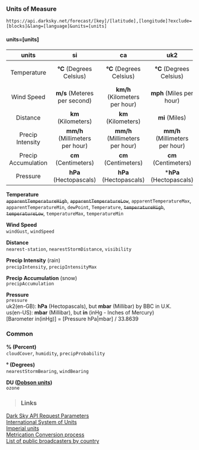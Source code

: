 ### Units of Measure
`https://api.darksky.net/forecast/[key]/[latitude],[longitude]?exclude=[blocks]&lang=[language]&units=[units]`

#### units=[units] 

|units|si|ca|uk2|us|auto|
|:----------:|:----------:|:----------:|:----------:|:----------:|:----------:|
|Temperature|**°C**  (Degrees Celsius)|**°C**  (Degrees Celsius)|**°C**  (Degrees Celsius)|**°F**  (Degrees Fahrenheit)|-|
|Wind Speed|**m/s**  (Meteres per second)|**km/h**  (Kilometers per hour)|**mph**  (Miles per hour)|**mph**  (Miles per hour)|-|
|Distance|**km**  (Kilometers)|**km**  (Kilometers)|**mi**  (Miles)|**mi**  (Miles)|-|
|Precip Intensity|**mm/h**  (Millimeters per hour)|**mm/h**  (Millimeters per hour)|**mm/h**  (Millimeters per hour)|**in/h**  (Inches per hour)|-|
|Precip Accumulation|**cm**  (Centimeters)|**cm**  (Centimeters)|**cm**  (Centimeters)|**in**  (Inches)|-|
|Pressure|**hPa**  (Hectopascals)|**hPa**  (Hectopascals)|***hPa**  (Hectopascals)|***mbar**  (Millibar)|-|

**Temperature**  
~~`apparentTemperatureHigh`~~, ~~`apparentTemperatureLow`~~, `apparentTemperatureMax`, `apparentTemperatureMin`, `dewPoint`, `Temperature`, ~~`temperatureHigh`~~, ~~`temperatureLow`~~, `temperatureMax`, `temperatureMin`  

**Wind Speed**  
`windGust`, `windSpeed`

**Distance**  
`nearest-station`, `nearestStormDistance`, `visibility`

**Precip Intensity** (rain)  
`precipIntensity`, `precipIntensityMax`

**Precip Accumulation** (snow)  
`precipAccumulation`

**Pressure**  
`pressure`  
uk2(en-GB): **hPa** (Hectopascals), but **mbar** (Millibar) by BBC in U.K.  
us(en-US): **mbar** (Millibar), but **in** (inHg - Inches of Mercury)  
[Barometer in(inHg)] = [Pressure hPa|mbar] / 33.8639  

### Common
**% (Percent)**  
`cloudCover`, `humidity`, `precipProbability`

**° (Degrees)**  
`nearestStormBearing`, `windBearing`

**DU ([Dobson units](https://en.wikipedia.org/wiki/Dobson_unit))**  
`ozone`



>### Links
[Dark Sky API Request Parameters](https://darksky.net/dev/docs#forecast-request)  
[International System of Units](https://en.wikipedia.org/wiki/International_System_of_Units)  
[Imperial units](https://en.wikipedia.org/wiki/Imperial_units)  
[Metrication Conversion process](https://en.wikipedia.org/wiki/Metrication#Conversion_process)  
[List of public broadcasters by country](https://en.wikipedia.org/wiki/List_of_public_broadcasters_by_country)

